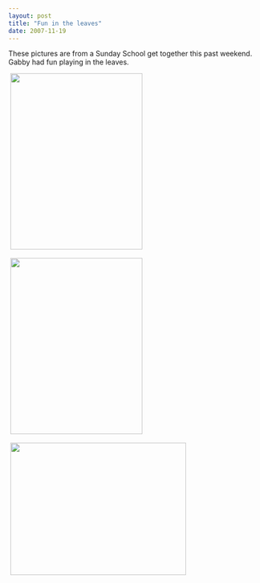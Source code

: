 ```yaml
---
layout: post
title: "Fun in the leaves"
date: 2007-11-19
---
```


<p>These pictures are from a Sunday School get together this past weekend.  Gabby had fun playing in the leaves.</p>
<p> <img height="350" alt="" src="http://www.thepaladinos.com/Portals/thepaladinos/Blog/Files/1/65/P1010484 (Custom).JPG " width="263"/></p>
<p> <img height="350" alt="" src="http://www.thepaladinos.com/Portals/thepaladinos/Blog/Files/1/65/P1010493 (Custom).JPG " width="263"/></p>
<p> <img height="263" alt="" src="http://www.thepaladinos.com/Portals/thepaladinos/Blog/Files/1/65/P1010468 (Custom).JPG " width="350"/></p>
